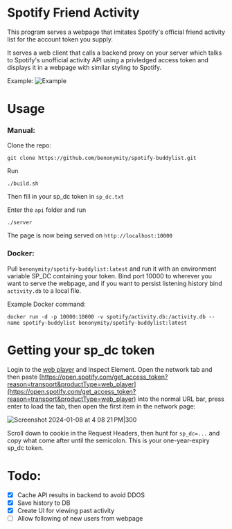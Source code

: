 # Spotify Friend Activity

This program serves a webpage that imitates Spotify's official friend activity list for the account token you supply.

It serves a web client that calls a backend proxy on your server which talks to Spotify's unofficial activity API using a privledged access token and displays it in a webpage with similar styling to Spotify.

Example:
![Example](https://github.com/benonymity/spotify-buddylist/assets/62854267/a071aa7b-0f34-49d4-b0db-43847497adf8)


# Usage

### Manual:

Clone the repo:

```
git clone https://github.com/benonymity/spotify-buddylist.git
```

Run

```
./build.sh
```

Then fill in your sp_dc token in `sp_dc.txt`

Enter the `api` folder and run

```
./server
```

The page is now being served on `http://localhost:10000`

### Docker:

Pull `benonymity/spotify-buddylist:latest` and run it with an environment variable SP_DC containing your token. Bind port 10000 to wherever you want to serve the webpage, and if you want to persist listening history bind `activity.db` to a local file.

Example Docker command:

```
docker run -d -p 10000:10000 -v spotify/activity.db:/activity.db --name spotify-buddylist benonymity/spotify-buddylist:latest
```

# Getting your sp_dc token

Login to the [web player](https://open.spotify.com/) and Inspect Element. Open the network tab and then paste [https://open.spotify.com/get_access_token?reason=transport&productType=web_player](https://open.spotify.com/get_access_token?reason=transport&productType=web_player) into the normal URL bar, press enter to load the tab, then open the first item in the network page:

![Screenshot 2024-01-08 at 4 08 21 PM|300](https://github.com/benonymity/spotify-buddylist/assets/62854267/fc3171d1-0eac-4eef-b94a-dfc76e40f3f1)

Scroll down to cookie in the Request Headers, then hunt for `sp_dc=...` and copy what come after until the semicolon. This is your one-year-expiry sp_dc token.

# Todo:

- [x] Cache API results in backend to avoid DDOS
- [x] Save history to DB
- [x] Create UI for viewing past activity
- [ ] Allow following of new users from webpage
